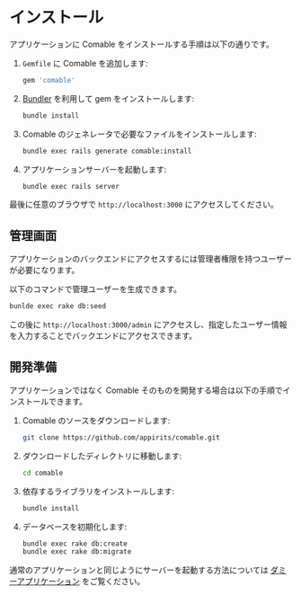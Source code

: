 # インストール

アプリケーションに Comable をインストールする手順は以下の通りです。

1. `Gemfile` に Comable を追加します:

    ```ruby
    gem 'comable'
    ```

2. [Bundler] を利用して gem をインストールします:

    ```bash
    bundle install
    ```

3. Comable のジェネレータで必要なファイルをインストールします:

    ```bash
    bundle exec rails generate comable:install
    ```

4. アプリケーションサーバーを起動します:

    ```bash
    bundle exec rails server
    ```

最後に任意のブラウザで `http://localhost:3000` にアクセスしてください。

[Bundler]: http://bundler.io/

## 管理画面

アプリケーションのバックエンドにアクセスするには管理者権限を持つユーザーが必要になります。

以下のコマンドで管理ユーザーを生成できます。

```bash
bunlde exec rake db:seed
```

この後に `http://localhost:3000/admin` にアクセスし、指定したユーザー情報を入力することでバックエンドにアクセスできます。

## 開発準備

アプリケーションではなく Comable そのものを開発する場合は以下の手順でインストールできます。

1. Comable のソースをダウンロードします:

    ```bash
    git clone https://github.com/appirits/comable.git
    ```

2. ダウンロードしたディレクトリに移動します:

    ```bash
    cd comable
    ```

3. 依存するライブラリをインストールします:

    ```bash
    bundle install
    ```

4. データベースを初期化します:

    ```bash
    bundle exec rake db:create
    bundle exec rake db:migrate
    ```

通常のアプリケーションと同じようにサーバーを起動する方法については [ダミーアプリケーション](dummy_application.md) をご覧ください。
